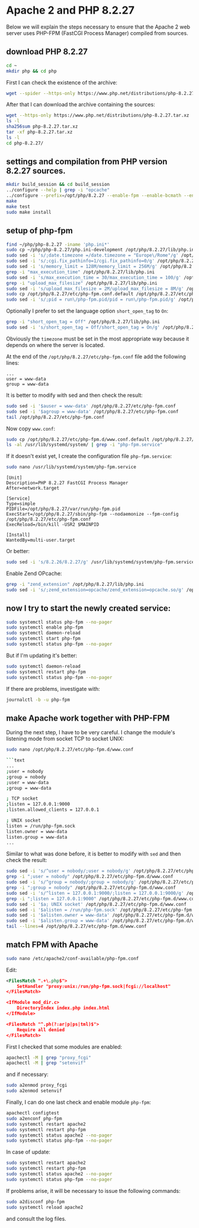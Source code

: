 # Apache 2 and PHP 8.2.27

Below we will explain the steps necessary to ensure that the Apache 2 web server uses PHP-FPM (FastCGI Process Manager) compiled from sources.

## download PHP 8.2.27

```bash
cd ~
mkdir php && cd php
```

First I can check the existence of the archive:

```bash
wget --spider --https-only https://www.php.net/distributions/php-8.2.27.tar.xz
```

After that I can download the archive containing the sources:

```bash
wget --https-only https://www.php.net/distributions/php-8.2.27.tar.xz
ls -l
sha256sum php-8.2.27.tar.xz
tar -xf php-8.2.27.tar.xz
ls -l
cd php-8.2.27/
```

## settings and compilation from PHP version 8.2.27 sources.

```bash
mkdir build_session && cd build_session
../configure --help | grep -i "opcache"
../configure --prefix=/opt/php/8.2.27 --enable-fpm --enable-bcmath --enable-ftp --with-openssl --disable-cgi --enable-mbstring --with-curl --with-mysqli --with-pdo-mysql --enable-intl --with-zlib --with-bz2 --enable-gd --with-jpeg --with-gettext --with-gmp --with-xsl --enable-zts --enable-gcov --enable-debug --with-ffi --with-zip --enable-pcntl
make
make test
sudo make install
```

## setup of php-fpm

```bash
find ~/php/php-8.2.27 -iname 'php.ini*'
sudo cp ~/php/php-8.2.27/php.ini-development /opt/php/8.2.27/lib/php.ini
sudo sed -i 's/;date.timezone =/date.timezone = "Europe\/Rome"/g' /opt/php/8.2.27/lib/php.ini
sudo sed -i 's/;cgi.fix_pathinfo=1/cgi.fix_pathinfo=0/g' /opt/php/8.2.27/lib/php.ini
sudo sed -i 's/memory_limit = 128M/memory_limit = 256M/g' /opt/php/8.2.27/lib/php.ini
grep -i "max_execution_time" /opt/php/8.2.27/lib/php.ini
sudo sed -i 's/max_execution_time = 30/max_execution_time = 100/g' /opt/php/8.2.27/lib/php.ini
grep -i "upload_max_filesize" /opt/php/8.2.27/lib/php.ini
sudo sed -i 's/upload_max_filesize = 2M/upload_max_filesize = 8M/g' /opt/php/8.2.27/lib/php.ini
sudo cp /opt/php/8.2.27/etc/php-fpm.conf.default /opt/php/8.2.27/etc/php-fpm.conf
sudo sed -i 's/;pid = run\/php-fpm.pid/pid = run\/php-fpm.pid/g' /opt/php/8.2.27/etc/php-fpm.conf
```

Optionally I prefer to set the language option `short_open_tag` to `On`:

```bash
grep -i "short_open_tag = Off" /opt/php/8.2.27/lib/php.ini
sudo sed -i 's/short_open_tag = Off/short_open_tag = On/g' /opt/php/8.2.27/lib/php.ini
```

Obviously the `timezone` must be set in the most appropriate way because it depends on where the server is located.

At the end of the `/opt/php/8.2.27/etc/php-fpm.conf` file add the following lines:

```text
...
user = www-data
group = www-data
```

It is better to modify with sed and then check the result:

```bash
sudo sed -i '$auser = www-data' /opt/php/8.2.27/etc/php-fpm.conf
sudo sed -i '$agroup = www-data' /opt/php/8.2.27/etc/php-fpm.conf
tail /opt/php/8.2.27/etc/php-fpm.conf
```

Now copy `www.conf`:

```bash
sudo cp /opt/php/8.2.27/etc/php-fpm.d/www.conf.default /opt/php/8.2.27/etc/php-fpm.d/www.conf
ls -al /usr/lib/systemd/system/ | grep -i "php-fpm.service"
```

If it doesn't exist yet, I create the configuration file `php-fpm.service`:

```bash
sudo nano /usr/lib/systemd/system/php-fpm.service
```

```text
[Unit]
Description=PHP 8.2.27 FastCGI Process Manager
After=network.target

[Service]
Type=simple
PIDFile=/opt/php/8.2.27/var/run/php-fpm.pid
ExecStart=/opt/php/8.2.27/sbin/php-fpm --nodaemonize --fpm-config /opt/php/8.2.27/etc/php-fpm.conf
ExecReload=/bin/kill -USR2 $MAINPID

[Install]
WantedBy=multi-user.target
```

Or better:

```bash
sudo sed -i 's/8.2.26/8.2.27/g' /usr/lib/systemd/system/php-fpm.service
```

Enable Zend OPcache:

```bash
grep -i "zend_extension" /opt/php/8.2.27/lib/php.ini
sudo sed -i 's/;zend_extension=opcache/zend_extension=opcache.so/g' /opt/php/8.2.27/lib/php.ini
```

## now I try to start the newly created service:

```bash
sudo systemctl status php-fpm --no-pager
sudo systemctl enable php-fpm
sudo systemctl daemon-reload
sudo systemctl start php-fpm
sudo systemctl status php-fpm --no-pager
```

But if I'm updating it's better:

```bash
sudo systemctl daemon-reload
sudo systemctl restart php-fpm
sudo systemctl status php-fpm --no-pager
```

If there are problems, investigate with:

```bash
journalctl -b -u php-fpm
```

## make Apache work together with PHP-FPM

During the next step, I have to be very careful.
I change the module's listening mode from socket TCP to socket UNIX:

```bash
sudo nano /opt/php/8.2.27/etc/php-fpm.d/www.conf

```text
...
;user = nobody
;group = nobody
;user = www-data
;group = www-data

; TCP socket
;listen = 127.0.0.1:9000
;listen.allowed_clients = 127.0.0.1

; UNIX socket
listen = /run/php-fpm.sock
listen.owner = www-data
listen.group = www-data
...
```

Similar to what was done before, it is better to modify with `sed` and then check the result:

```bash
sudo sed -i 's/^user = nobody/;user = nobody/g' /opt/php/8.2.27/etc/php-fpm.d/www.conf
grep -i ";user = nobody" /opt/php/8.2.27/etc/php-fpm.d/www.conf
sudo sed -i 's/^group = nobody/;group = nobody/g' /opt/php/8.2.27/etc/php-fpm.d/www.conf
grep -i ";group = nobody" /opt/php/8.2.27/etc/php-fpm.d/www.conf
sudo sed -i 's/^listen = 127.0.0.1:9000/;listen = 127.0.0.1:9000/g' /opt/php/8.2.27/etc/php-fpm.d/www.conf
grep -i ";listen = 127.0.0.1:9000" /opt/php/8.2.27/etc/php-fpm.d/www.conf
sudo sed -i '$a; UNIX socket' /opt/php/8.2.27/etc/php-fpm.d/www.conf
sudo sed -i '$alisten = /run/php-fpm.sock' /opt/php/8.2.27/etc/php-fpm.d/www.conf
sudo sed -i '$alisten.owner = www-data' /opt/php/8.2.27/etc/php-fpm.d/www.conf
sudo sed -i '$alisten.group = www-data' /opt/php/8.2.27/etc/php-fpm.d/www.conf
tail --lines=4 /opt/php/8.2.27/etc/php-fpm.d/www.conf
```

## match FPM with Apache

```bash
sudo nano /etc/apache2/conf-available/php-fpm.conf
```

Edit:

```xml
<FilesMatch ".+\.php$">
    SetHandler "proxy:unix:/run/php-fpm.sock|fcgi://localhost"
</FilesMatch>

<IfModule mod_dir.c>
    DirectoryIndex index.php index.html
</IfModule>

<FilesMatch "^.ph(?:ar|p|ps|tml)$">
    Require all denied
</FilesMatch>
```

First I checked that some modules are enabled:

```bash
apachectl -M | grep "proxy_fcgi"
apachectl -M | grep "setenvif"
```

and if necessary:

```bash
sudo a2enmod proxy_fcgi
sudo a2enmod setenvif
```

Finally, I can do one last check and enable module `php-fpm`:

```bash
apachectl configtest
sudo a2enconf php-fpm
sudo systemctl restart apache2
sudo systemctl restart php-fpm
sudo systemctl status apache2 --no-pager
sudo systemctl status php-fpm --no-pager
```

In case of update:

```bash
sudo systemctl restart apache2
sudo systemctl restart php-fpm
sudo systemctl status apache2 --no-pager
sudo systemctl status php-fpm --no-pager
```

If problems arise, it will be necessary to issue the following commands: 

```bash
sudo a2disconf php-fpm
sudo systemctl reload apache2
```

and consult the log files.
